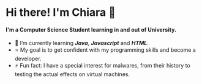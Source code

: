 # Hi there! I'm Chiara 👋 

#### I'm a Computer Science Student learning in and out of University. 
- 🌱 I’m currently learning **_Java_**, **_Javascript_** and **_HTML_**.
- ⭐ My goal is to get confident with my programming skills and become a developer.
- ⚡ Fun fact: I have a special interest for malwares, from their history to testing the actual effects on virtual machines.




<!---
FatalError-exe/FatalError-exe is a ✨ special ✨ repository because its `README.md` (this file) appears on your GitHub profile.
You can click the Preview link to take a look at your changes.
--->
